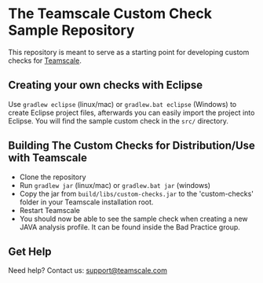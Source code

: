 The Teamscale Custom Check Sample Repository
============================================

This repository is meant to serve as a starting point for developing custom checks for [Teamscale](https://www.teamscale.com).

Creating your own checks with Eclipse
-------------------------------------
Use ```gradlew eclipse``` (linux/mac) or ```gradlew.bat eclipse``` (Windows) to create Eclipse project files, afterwards you can easily import the project into Eclipse. You will find the sample custom check in the ```src/``` directory.

Building The Custom Checks for Distribution/Use with Teamscale
--------------------------------------------------------------
- Clone the repository
- Run ```gradlew jar``` (linux/mac) or ```gradlew.bat jar``` (windows)
- Copy the jar from ```build/libs/custom-checks.jar``` to the 'custom-checks' folder in your Teamscale installation root.
- Restart Teamscale
- You should now be able to see the sample check when creating a new JAVA analysis profile. It can be found inside the Bad Practice group.


Get Help
--------
Need help? Contact us: support@teamscale.com
